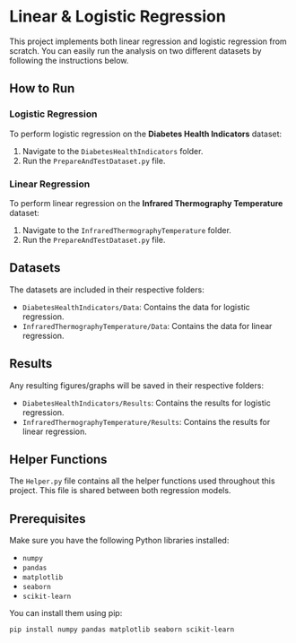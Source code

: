 # Linear & Logistic Regression

This project implements both linear regression and logistic regression from scratch. You can easily run the analysis on two different datasets by following the instructions below.

## How to Run

### Logistic Regression
To perform logistic regression on the **Diabetes Health Indicators** dataset:
1. Navigate to the `DiabetesHealthIndicators` folder.
2. Run the `PrepareAndTestDataset.py` file.

### Linear Regression
To perform linear regression on the **Infrared Thermography Temperature** dataset:
1. Navigate to the `InfraredThermographyTemperature` folder.
2. Run the `PrepareAndTestDataset.py` file.

## Datasets
The datasets are included in their respective folders:
- `DiabetesHealthIndicators/Data`: Contains the data for logistic regression.
- `InfraredThermographyTemperature/Data`: Contains the data for linear regression.

## Results
Any resulting figures/graphs will be saved in their respective folders:
- `DiabetesHealthIndicators/Results`: Contains the results for logistic regression.
- `InfraredThermographyTemperature/Results`: Contains the results for linear regression.

## Helper Functions
The `Helper.py` file contains all the helper functions used throughout this project. This file is shared between both regression models.

## Prerequisites
Make sure you have the following Python libraries installed:
- `numpy`
- `pandas`
- `matplotlib`
- `seaborn`
- `scikit-learn`

You can install them using pip:
```bash
pip install numpy pandas matplotlib seaborn scikit-learn
